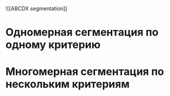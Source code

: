 ![[ABCDX segmentation]]


# Одномерная сегментация по одному критерию

# Многомерная сегментация по нескольким критериям